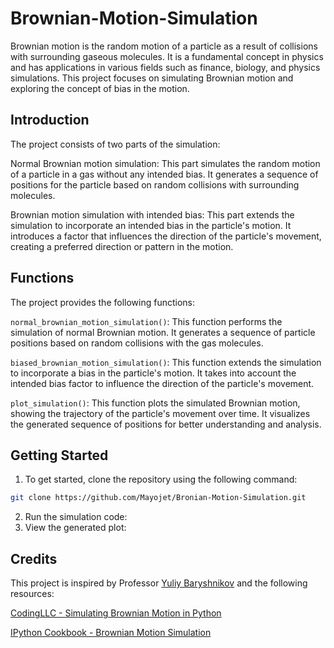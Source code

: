 # Brownian-Motion-Simulation

Brownian motion is the random motion of a particle as a result of collisions with surrounding gaseous molecules. It is a fundamental concept in physics and has applications in various fields such as finance, biology, and physics simulations. This project focuses on simulating Brownian motion and exploring the concept of bias in the motion.


## Introduction
The project consists of two parts of the simulation:

Normal Brownian motion simulation: This part simulates the random motion of a particle in a gas without any intended bias. It generates a sequence of positions for the particle based on random collisions with surrounding molecules.

Brownian motion simulation with intended bias: This part extends the simulation to incorporate an intended bias in the particle's motion. It introduces a factor that influences the direction of the particle's movement, creating a preferred direction or pattern in the motion.

## Functions
The project provides the following functions:

`normal_brownian_motion_simulation()`: This function performs the simulation of normal Brownian motion. It generates a sequence of particle positions based on random collisions with the gas molecules.

`biased_brownian_motion_simulation()`: This function extends the simulation to incorporate a bias in the particle's motion. It takes into account the intended bias factor to influence the direction of the particle's movement.

`plot_simulation()`: This function plots the simulated Brownian motion, showing the trajectory of the particle's movement over time. It visualizes the generated sequence of positions for better understanding and analysis.


## Getting Started
1. To get started, clone the repository using the following command:

```bash
git clone https://github.com/Mayojet/Bronian-Motion-Simulation.git
```
2. Run the simulation code: 
3. View the generated plot:


## Credits
This project is inspired by Professor [Yuliy Baryshnikov](https://ymb.web.illinois.edu/) and the following resources:

[CodingLLC - Simulating Brownian Motion in Python](https://github.com/mCodingLLC/VideosSampleCode/tree/master/videos/029_simulating_brownian_motion_in_python)

[IPython Cookbook - Brownian Motion Simulation](https://github.com/ipython-books/cookbook-2nd-code/blob/master/chapter13_stochastic/03_brownian.ipynb)





